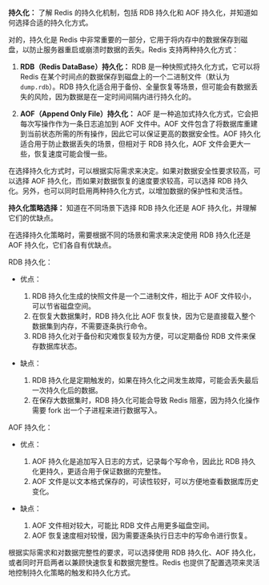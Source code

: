 **持久化：** 了解 Redis 的持久化机制，包括 RDB 持久化和 AOF 持久化，并知道如何选择合适的持久化方式。

对的，持久化是 Redis 中非常重要的一部分，它用于将内存中的数据保存到磁盘，以防止服务器重启或崩溃时数据的丢失。Redis 支持两种持久化方式：

1. **RDB（Redis DataBase）持久化：** RDB 是一种快照式持久化方式，它可以将 Redis 在某个时间点的数据保存到磁盘上的一个二进制文件（默认为 `dump.rdb`）。RDB 持久化适合用于备份、全量恢复等场景，但可能会有数据丢失的风险，因为数据是在一定时间间隔内进行持久化的。

2. **AOF（Append Only File）持久化：** AOF 是一种追加式持久化方式，它会把每次写操作作为一条日志追加到 AOF 文件中。AOF 文件包含了将数据库重建到当前状态所需的所有操作，因此它可以保证更高的数据安全性。AOF 持久化适合用于防止数据丢失的场景，但相对于 RDB 持久化，AOF 文件会更大一些，恢复速度可能会慢一些。

在选择持久化方式时，可以根据实际需求来决定。如果对数据安全性要求较高，可以选择 AOF 持久化，而如果对数据恢复的速度要求较高，可以选择 RDB 持久化。另外，也可以同时启用两种持久化方式，以增加数据的保护性和灵活性。





**持久化策略选择：** 知道在不同场景下选择 RDB 持久化还是 AOF 持久化，并理解它们的优缺点。

在选择持久化策略时，需要根据不同的场景和需求来决定使用 RDB 持久化还是 AOF 持久化，它们各自有优缺点。

RDB 持久化：
- 优点：
  1. RDB 持久化生成的快照文件是一个二进制文件，相比于 AOF 文件较小，可以节省磁盘空间。
  2. 在恢复大数据集时，RDB 持久化比 AOF 恢复快，因为它是直接载入整个数据集到内存，不需要逐条执行命令。
  3. RDB 持久化对于备份和灾难恢复较为方便，可以定期备份 RDB 文件来保存数据库状态。

- 缺点：
  1. RDB 持久化是定期触发的，如果在持久化之间发生故障，可能会丢失最后一次持久化后的数据。
  2. 在保存大数据集时，RDB 持久化可能会导致 Redis 阻塞，因为持久化操作需要 fork 出一个子进程来进行数据写入。

AOF 持久化：
- 优点：
  1. AOF 持久化是追加写入日志的方式，记录每个写命令，因此比 RDB 持久化更持久，更适合用于保证数据的完整性。
  2. AOF 文件是以文本格式保存的，可读性较好，可以方便地查看数据库历史变化。

- 缺点：
  1. AOF 文件相对较大，可能比 RDB 文件占用更多磁盘空间。
  2. AOF 恢复速度相对较慢，因为需要逐条执行日志中的写命令进行恢复。

根据实际需求和对数据完整性的要求，可以选择使用 RDB 持久化、AOF 持久化，或者同时开启两者以兼顾快速恢复和数据完整性。Redis 也提供了配置选项来灵活地控制持久化策略的触发和持久化方式。